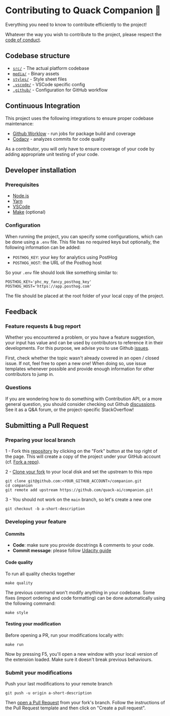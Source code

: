 # Contributing to Quack Companion 🦆

Everything you need to know to contribute efficiently to the project!

Whatever the way you wish to contribute to the project, please respect the [code of conduct](CODE_OF_CONDUCT.md).

## Codebase structure

- [`src/`](https://github.com/quack-ai/companion/blob/main/src/) - The actual platform codebase
- [`media/`](https://github.com/quack-ai/companion/blob/main/media/) - Binary assets
- [`styles/`](https://github.com/quack-ai/companion/blob/main/styles/) - Style sheet files
- [`.vscode/`](https://github.com/quack-ai/companion/blob/main/.vscode/) - VSCode specific config
- [`.github/`](https://github.com/quack-ai/companion/blob/main/.github/) - Configuration for GitHub workflow

## Continuous Integration

This project uses the following integrations to ensure proper codebase maintenance:

- [Github Worklow](https://help.github.com/en/actions/configuring-and-managing-workflows/configuring-a-workflow) - run jobs for package build and coverage
- [Codacy](https://www.codacy.com/) - analyzes commits for code quality

As a contributor, you will only have to ensure coverage of your code by adding appropriate unit testing of your code.

## Developer installation

### Prerequisites

- [Node.js](https://nodejs.org/en)
- [Yarn](https://yarnpkg.com/getting-started/install)
- [VSCode](https://code.visualstudio.com/Download)
- [Make](https://www.gnu.org/software/make/) (optional)

### Configuration

When running the project, you can specify some configurations, which can be done using a `.env` file.
This file has no required keys but optionally, the following information can be added:

- `POSTHOG_KEY`: your key for analytics using PostHog
- `POSTHOG_HOST`: the URL of the Posthog host

So your `.env` file should look like something similar to:

```
POSTHOG_KEY='phc_my_fancy_posthog_key'
POSTHOG_HOST='https://app.posthog.com'
```

The file should be placed at the root folder of your local copy of the project.

## Feedback

### Feature requests & bug report

Whether you encountered a problem, or you have a feature suggestion, your input has value and can be used by contributors to reference it in their developments. For this purpose, we advise you to use Github [issues](https://github.com/quack-ai/companion/issues).

First, check whether the topic wasn't already covered in an open / closed issue. If not, feel free to open a new one! When doing so, use issue templates whenever possible and provide enough information for other contributors to jump in.

### Questions

If you are wondering how to do something with Contribution API, or a more general question, you should consider checking out Github [discussions](https://github.com/quack-ai/companion/discussions). See it as a Q&A forum, or the project-specific StackOverflow!

## Submitting a Pull Request

### Preparing your local branch

1 - Fork this [repository](https://github.com/quack-ai/companion) by clicking on the "Fork" button at the top right of the page. This will create a copy of the project under your GitHub account (cf. [Fork a repo](https://docs.github.com/en/get-started/quickstart/fork-a-repo)).

2 - [Clone your fork](https://docs.github.com/en/repositories/creating-and-managing-repositories/cloning-a-repository) to your local disk and set the upstream to this repo

```shell
git clone git@github.com:<YOUR_GITHUB_ACCOUNT>/companion.git
cd companion
git remote add upstream https://github.com/quack-ai/companion.git
```

3 - You should not work on the `main` branch, so let's create a new one

```shell
git checkout -b a-short-description
```

### Developing your feature

#### Commits

- **Code**: make sure you provide docstrings & comments to your code.
- **Commit message**: please follow [Udacity guide](http://udacity.github.io/git-styleguide/)

#### Code quality

To run all quality checks together

```shell
make quality
```

The previous command won't modify anything in your codebase. Some fixes (import ordering and code formatting) can be done automatically using the following command:

```shell
make style
```

#### Testing your modification

Before opening a PR, run your modifications locally with:

```shell
make run
```

Now by pressing F5, you'll open a new window with your local version of the extension loaded. Make sure it doesn't break previous behaviours.

### Submit your modifications

Push your last modifications to your remote branch

```shell
git push -u origin a-short-description
```

Then [open a Pull Request](https://docs.github.com/en/github/collaborating-with-pull-requests/proposing-changes-to-your-work-with-pull-requests/creating-a-pull-request) from your fork's branch. Follow the instructions of the Pull Request template and then click on "Create a pull request".

